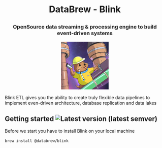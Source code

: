 # <p align="center"> DataBrew - Blink </p>
### <p align="center"> OpenSource data streaming & processing engine to build event-driven systems </p>
<p align="center">
  <img src="./images/preview.png" width="150px" alt="Project social preview"> 
</p>

Blink ETL gives you the ability to create truly flexible data pipelines to implement even-driven architecture, database replication and data lakes

## Getting started ![Latest version (latest semver)](https://img.shields.io/docker/v/usedatabrew/blink)

Before we start you have to install Blink on your local machine

```shell
brew install @databrew/blink
```

